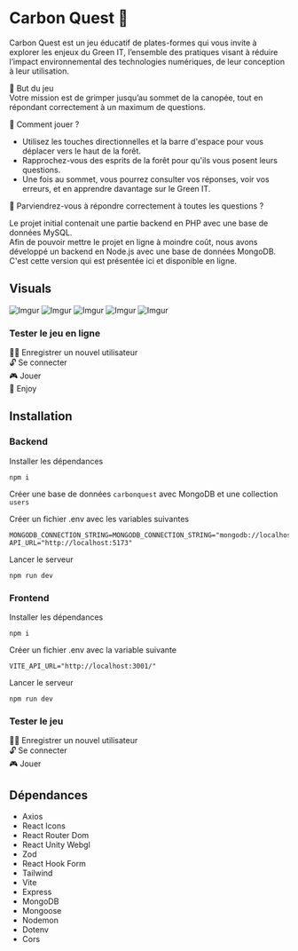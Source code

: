 # Carbon Quest 🤖

Carbon Quest est un jeu éducatif de plates-formes qui vous invite à explorer les enjeux du Green IT, l’ensemble des pratiques visant à réduire l’impact environnemental des technologies numériques, de leur conception à leur utilisation.

🎯 But du jeu<br />
Votre mission est de grimper jusqu’au sommet de la canopée, tout en répondant correctement à un maximum de questions.

👾 Comment jouer ?<br />
* Utilisez les touches directionnelles et la barre d'espace pour vous déplacer vers le haut de la forêt.
* Rapprochez-vous des esprits de la forêt pour qu'ils vous posent leurs questions.
* Une fois au sommet, vous pourrez consulter vos réponses, voir vos erreurs, et en apprendre davantage sur le Green IT.

💪 Parviendrez-vous à répondre correctement à toutes les questions ?

Le projet initial contenait une partie backend en PHP avec une base de données MySQL. <br />
Afin de pouvoir mettre le projet en ligne à moindre coût, nous avons développé un backend en Node.js avec une base de données MongoDB. <br />
C'est cette version qui est présentée ici et disponible en ligne.


## Visuals

![Imgur](https://tinyurl.com/3wzukf3v)
![Imgur](https://tinyurl.com/2s4zdmec)
![Imgur](https://tinyurl.com/33zydzff)
![Imgur](https://tinyurl.com/yk5ppby2)
![Imgur](https://tinyurl.com/2p8na978)

### Tester le jeu en ligne
👩‍💻 Enregistrer un nouvel utilisateur <br />
🔓 Se connecter <br />
🎮 Jouer <br />
🤗 Enjoy 

## Installation
### Backend
Installer les dépendances
```
npm i
```

Créer une base de données `carbonquest` avec MongoDB et une collection `users`

Créer un fichier .env avec les variables suivantes
```
MONGODB_CONNECTION_STRING=MONGODB_CONNECTION_STRING="mongodb://localhost/carbonquest"
API_URL="http://localhost:5173"
``` 

Lancer le serveur
```
npm run dev
```

### Frontend
Installer les dépendances
```
npm i
```

Créer un fichier .env avec la variable suivante
```
VITE_API_URL="http://localhost:3001/"
``` 

Lancer le serveur
```
npm run dev
```

### Tester le jeu
👩‍💻 Enregistrer un nouvel utilisateur <br />
🔓 Se connecter <br />
🎮 Jouer


 ## Dépendances
* Axios
* React Icons
* React Router Dom
* React Unity Webgl
* Zod
* React Hook Form
* Tailwind
* Vite
* Express
* MongoDB
* Mongoose
* Nodemon
* Dotenv
* Cors
